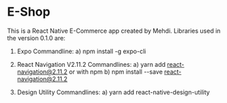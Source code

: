 # E-Shop
This is a React Native E-Commerce app created by Mehdi. 
Libraries used in the version 0.1.0 are:

1) Expo
Commandline:
a) npm install -g expo-cli

2) React Navigation V2.11.2
Commandlines:
a) yarn add react-navigation@2.11.2
or with npm
b) npm install --save react-navigation@2.11.2

3) Design Utility
Commandlines:
a) yarn add react-native-design-utility
